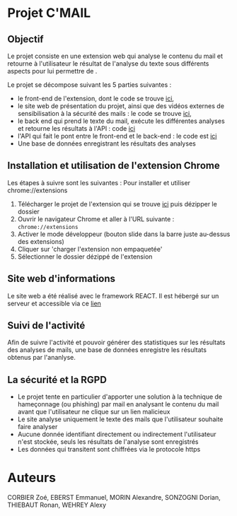 # Projet C'MAIL

## Objectif 

Le projet consiste en une extension web qui analyse le contenu du mail et retourne à l'utilisateur 
le résultat de l'analyse du texte sous différents aspects pour lui permettre de .

Le projet se décompose suivant les 5 parties suivantes :
* le front-end de l'extension, dont le code se trouve [ici](https://github.com/WorkShop-EPSI-2021/extension-new/tree/testronan), 
* le site web de présentation du projet, ainsi que des vidéos externes de sensibilisation à la sécurité des mails : le code se trouve [ici](https://github.com/WorkShop-EPSI-2021/front), 
* le back end qui prend le texte du mail, exécute les différentes analyses et retourne les résultats à l'API : code [ici](https://github.com/WorkShop-EPSI-2021/script)  
* l'API qui fait le pont entre le front-end et le back-end : le code est [ici](https://github.com/WorkShop-EPSI-2021/api)
* Une base de données enregistrant les résultats des analyses


## Installation et utilisation de l'extension Chrome

Les étapes à suivre sont les suivantes :
Pour installer et utiliser chrome://extensions
1. Télécharger le projet de l'extension qui se trouve [ici](https://github.com/WorkShop-EPSI-2021/extension-new/tree/testronan) 
puis dézipper le dossier
2. Ouvrir le navigateur Chrome et aller à l'URL suivante : `chrome://extensions`
3. Activer le mode développeur (bouton slide dans la barre juste au-dessus des extensions) 
4. Cliquer sur 'charger l'extension non empaquetée'
5. Sélectionner le dossier dézippé de l'extension  


## Site web d'informations

Le site web a été réalisé avec le framework REACT. Il est hébergé sur un serveur et accessible via ce 
[lien](https://tanjobi.fr/) 

## Suivi de l'activité

Afin de suivre l'activité et pouvoir générer des statistiques sur les résultats des analyses de mails,
une base de données enregistre les résultats obtenus par l'ananlyse.

## La sécurité et la RGPD

* Le projet tente en particulier d'apporter une solution à la technique de hameçonnage (ou phishing) par mail
en analysant le contenu du mail avant que l'utilisateur ne clique sur un lien malicieux
* Le site analyse uniquement le texte des mails que l'utilisateur souhaite faire analyser
* Aucune donnée identifiant directement ou indirectement l'utilisateur n'est stockée, seuls les résultats de l'analyse sont enregistrés
* Les données qui transitent sont chiffrées via le protocole https

# Auteurs

CORBIER Zoé, EBERST Emmanuel, MORIN Alexandre, SONZOGNI Dorian, THIEBAUT Ronan, WEHREY Alexy
